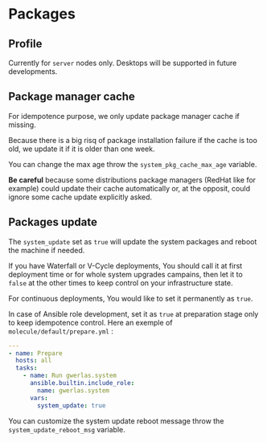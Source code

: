 Packages
========

Profile
-------

Currently for `server` nodes only. Desktops will be supported in future
developments.

Package manager cache
---------------------

For idempotence purpose, we only update package manager cache if missing.

Because there is a big risq of package installation failure if the cache is too old,
we update it if it is older than one week.

You can change the max age throw the `system_pkg_cache_max_age` variable.

**Be careful** because some distributions package managers (RedHat like for example)
could update their cache automatically or, at the opposit, could ignore some cache
update explicitly asked.

Packages update
---------------

The `system_update` set as `true` will update the system packages and reboot
the machine if needed.

If you have Waterfall or V-Cycle deployments, You should call it at first
deployment time or for whole system upgrades campains, then let it to `false`
at the other times to keep control on your infrastructure state.

For continuous deployments, You would like to set it permanently as `true`.

In case of Ansible role development, set it as `true` at preparation stage
only to keep idempotence control. Here an exemple of `molecule/default/prepare.yml` :

```yml
---
- name: Prepare
  hosts: all
  tasks:
    - name: Run gwerlas.system
      ansible.builtin.include_role:
        name: gwerlas.system
      vars:
        system_update: true
```

You can customize the system update reboot message throw the
`system_update_reboot_msg` variable.
